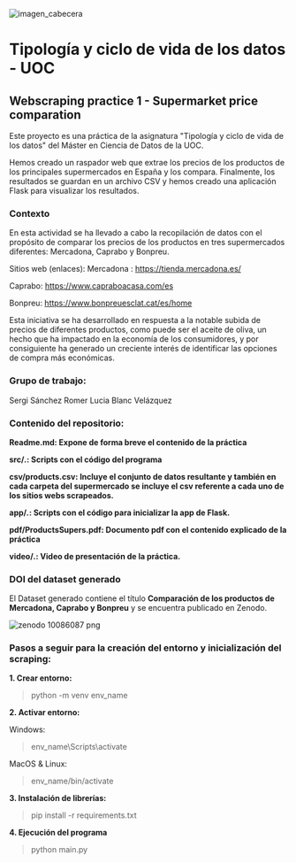 
![imagen_cabecera](https://github.com/ssanchezromer/supers/assets/148953141/41c8b979-8845-4bb0-9770-c1bb3a268a37)

# Tipología y ciclo de vida de los datos - UOC
## Webscraping practice 1 - Supermarket price comparation
Este proyecto es una práctica de la asignatura "Tipología y ciclo de vida de los datos" del Máster en Ciencia de Datos de la UOC.

Hemos creado un raspador web que extrae los precios de los productos de los principales supermercados en España y los compara.
Finalmente, los resultados se guardan en un archivo CSV y hemos creado una aplicación Flask para visualizar los resultados.

### Contexto
En esta actividad se ha llevado a cabo la recopilación de datos con el propósito de comparar los precios de los productos en tres supermercados diferentes: Mercadona, Caprabo y Bonpreu. 

Sitios web (enlaces):
Mercadona : https://tienda.mercadona.es/ 

Caprabo: https://www.capraboacasa.com/es 

Bonpreu: https://www.bonpreuesclat.cat/es/home 


Esta iniciativa se ha desarrollado en respuesta a la notable subida de precios de diferentes productos, como puede ser el aceite de oliva, un hecho que ha impactado en la economía de los consumidores, y por consiguiente ha generado un creciente interés de identificar las opciones de compra más económicas. 




### Grupo de trabajo: 

Sergi Sánchez Romer
Lucia Blanc Velázquez





### Contenido del repositorio:

**Readme.md: Expone de forma breve el contenido de la práctica**

**src/*.*: Scripts con el código del programa**

**csv/products.csv: Incluye el conjunto de datos resultante y también en cada carpeta del supermercado se incluye el csv referente a cada uno de los sitios webs scrapeados.**

**app/*.*: Scripts con el código para inicializar la app de Flask.**

**pdf/ProductsSupers.pdf: Documento pdf con el contenido explicado de la práctica**

**video/*.*: Video de presentación de la práctica.**




### DOI del dataset generado
El Dataset generado contiene el título **Comparación de los productos de Mercadona, Caprabo y Bonpreu** y se encuentra publicado en Zenodo. 

![zenodo 10086087 png](https://github.com/ssanchezromer/supers/assets/148953141/56f8f9f2-c2c9-4e00-b5ab-aa44bda9af12)





### Pasos a seguir para la creación del entorno y inicialización del scraping: 
**1. Crear entorno:**

> python -m venv env_name

**2. Activar entorno:**

  Windows:
  
> env_name\Scripts\activate

  MacOS & Linux:

> env_name/bin/activate

**3. Instalación de librerías:**

> pip install -r requirements.txt

**4. Ejecución del programa**

> python main.py

